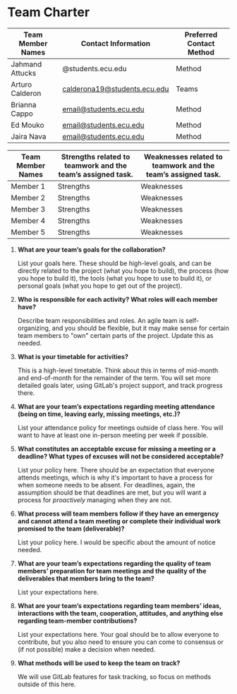 Team Charter
============

| Team Member Names | Contact Information        | Preferred Contact Method |
| ----------------- | -------------------------- | ------------------------ |
| Jahmand Attucks        | @students.ecu.edu     | Method                   |
| Arturo Calderon          | calderona19@students.ecu.edu |  Teams          |
| Brianna Cappo         | email@students.ecu.edu     | Method                   |
| Ed Mouko | email@students.ecu.edu     | Method                   |
| Jaira Nava      | email@students.ecu.edu     | Method                   |

| Team Member Names | Strengths related to teamwork and the team’s assigned task. | Weaknesses related to teamwork and the team’s assigned task. |
| -------------------- | ----------------------------------------------------------- | ------------------------------------------------------------ |
| Member 1          | Strengths     | Weaknesses             |
| Member 2          | Strengths     | Weaknesses             |
| Member 3          | Strengths     | Weaknesses             |
| Member 4          | Strengths     | Weaknesses             |
| Member 5          | Strengths     | Weaknesses             |

1. **What are your team’s goals for the collaboration?**

	List your goals here. These should be high-level goals, and can be directly related to the project (what you hope to build), the process (how you hope to build it), the tools (what you hope to use to build it), or personal goals (what you hope to get out of the project).

2. **Who is responsible for each activity? What roles will each member have?**

	Describe team responsibilities and roles. An agile team is self-organizing, and you should be flexible, but it may make sense for certain team members to "own" certain parts of the project. Update this as needed.

3. **What is your timetable for activities?**  

	This is a high-level timetable. Think about this in terms of mid-month and end-of-month for the remainder of the term. You will set more detailed goals later, using GitLab's project support, and track progress there.

4. **What are your team’s expectations regarding meeting attendance (being on time, leaving early, missing meetings, etc.)?**

   List your attendance policy for meetings outside of class here. You will want to have at least one in-person meeting per week if possible. 

5. **What constitutes an acceptable excuse for missing a meeting or a deadline?  What types of excuses will not be considered acceptable?**

   List your policy here. There should be an expectation that everyone attends meetings, which is why it's important to have a process for when someone needs to be absent. For deadlines, again, the assumption should be that deadlines are met, but you will want a process for _proactively_ managing when they are not.

6. **What process will team members follow if they have an emergency and cannot attend a team meeting or complete their individual work promised to the team (deliverable)?**

   List your policy here. I would be specific about the amount of notice needed.

7. **What are your team’s expectations regarding the quality of team members’ preparation for team meetings and the quality of the deliverables that members bring to the team?**

   List your expectations here.

8. **What are your team’s expectations regarding team members’ ideas, interactions with the team, cooperation, attitudes, and anything else regarding team-member contributions?**

   List your expectations here. Your goal should be to allow everyone to contribute, but you also need to ensure you can come to consensus or (if not possible) make a decision when needed. 

9. **What methods will be used to keep the team on track?**

   We will use GitLab features for task tracking, so focus on methods outside of this here.
